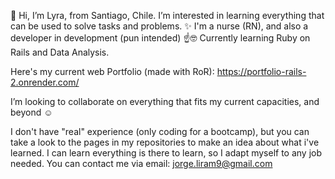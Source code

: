 👋 Hi, I’m Lyra, from Santiago, Chile.
I’m interested in learning everything that can be used to solve tasks and problems. ✨
I'm a nurse (RN), and also a developer in development (pun intended) ☝🤓
Currently learning Ruby on Rails and Data Analysis.

Here's my current web Portfolio (made with RoR): https://portfolio-rails-2.onrender.com/

I’m looking to collaborate on everything that fits my current capacities, and beyond ☺

I don't have "real" experience (only coding for a bootcamp), but you can take a look to the pages in my repositories to make an idea about what i've learned. I can learn everything is there to learn, so I adapt myself to any job needed.
You can contact me via email: jorge.liram9@gmail.com

<!---
Lyrachan/Lyrachan is a ✨ special ✨ repository because its `README.md` (this file) appears on your GitHub profile.
You can click the Preview link to take a look at your changes.
--->
